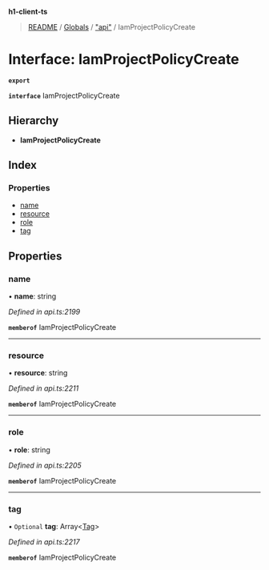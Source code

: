 **h1-client-ts**

> [README](../README.md) / [Globals](../globals.md) / ["api"](../modules/_api_.md) / IamProjectPolicyCreate

# Interface: IamProjectPolicyCreate

**`export`** 

**`interface`** IamProjectPolicyCreate

## Hierarchy

* **IamProjectPolicyCreate**

## Index

### Properties

* [name](_api_.iamprojectpolicycreate.md#name)
* [resource](_api_.iamprojectpolicycreate.md#resource)
* [role](_api_.iamprojectpolicycreate.md#role)
* [tag](_api_.iamprojectpolicycreate.md#tag)

## Properties

### name

•  **name**: string

*Defined in api.ts:2199*

**`memberof`** IamProjectPolicyCreate

___

### resource

•  **resource**: string

*Defined in api.ts:2211*

**`memberof`** IamProjectPolicyCreate

___

### role

•  **role**: string

*Defined in api.ts:2205*

**`memberof`** IamProjectPolicyCreate

___

### tag

• `Optional` **tag**: Array\<[Tag](_api_.tag.md)>

*Defined in api.ts:2217*

**`memberof`** IamProjectPolicyCreate
